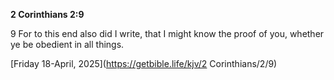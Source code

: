 **2 Corinthians 2:9**

9 For to this end also did I write, that I might know the proof of you, whether ye be obedient in all things.

[Friday 18-April, 2025](https://getbible.life/kjv/2 Corinthians/2/9)
